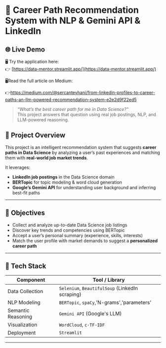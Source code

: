 # 🧠 Career Path Recommendation System with NLP & Gemini API & LinkedIn

## 🌐 Live Demo

🖥️ Try the application here:  
👉 [https://data-mentor.streamlit.app/](https://data-mentor.streamlit.app/)

🖥️Read the full article on Medium:

👉https://medium.com/@sercanteyhani/from-linkedin-profiles-to-career-paths-an-llm-powered-recommendation-system-e2e2d9f22ed5

> *“What’s the best career path for me in Data Science?”*  
> This project answers that question using real job postings, NLP, and LLM-powered reasoning.


## 📌 Project Overview

This project is an intelligent recommendation system that suggests **career paths in Data Science** by analyzing a user’s past experiences and matching them with **real-world job market trends**.

It leverages:

- **LinkedIn job postings** in the Data Science domain  
- **BERTopic** for topic modeling & word cloud generation  
- **Google’s Gemini API** for understanding user background and inferring best-fit paths  

---

## 🚀 Objectives

- Collect and analyze up-to-date Data Science job listings  
- Discover key trends and competencies using BERTopic  
- Accept a user’s personal summary (experience, skills, interests)  
- Match the user profile with market demands to suggest a **personalized career path**  

---

## 🔧 Tech Stack

| Component           | Tool / Library                         |
|--------------------|----------------------------------------|
| Data Collection     | `Selenium`, `BeautifulSoup` (LinkedIn scraping) |
| NLP Modeling        | `BERTopic`, `spaCy`,'N-grams','parameters'|
| Semantic Reasoning  | `Gemini API` (Google's LLM)            |
| Visualization       | `WordCloud`, `c-TF-IDF`|
| Deployment | `Streamlit`            |

---



